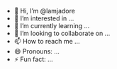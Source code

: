 - 👋 Hi, I’m @lamjadore
- 👀 I’m interested in ...
- 🌱 I’m currently learning ...
- 💞️ I’m looking to collaborate on ...
- 📫 How to reach me ...
- 😄 Pronouns: ...
- ⚡ Fun fact: ...

<!---
lamjadore/lamjadore is a ✨ special ✨ repository because its `README.md` (this file) appears on your GitHub profile.
You can click the Preview link to take a look at your changes.
--->
